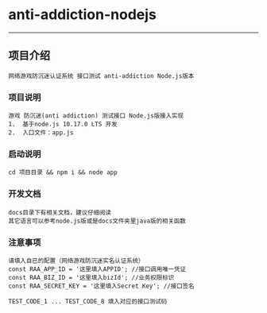 # anti-addiction-nodejs
---
## 项目介绍
    网络游戏防沉迷认证系统 接口测试 anti-addiction Node.js版本

### 项目说明
    游戏 防沉迷(anti addiction) 测试接口 Node.js版接入实现
    1.  基于node.js 10.17.0 LTS 开发
    2.  入口文件：app.js

### 启动说明
    cd 项目目录 && npm i && node app  

### 开发文档
    docs目录下有相关文档，建议仔细阅读
    其它语言可以参考node.js版或是docs文件夹里java版的相关函数

### 注意事项
    请填入自已的配置（网络游戏防沉迷实名认证系统）
    const RAA_APP_ID = '这里填入APPID'; //接口调用唯一凭证
    const RAA_BIZ_ID = '这里填入bizId'; //业务权限标识
    const RAA_SECRET_KEY = '这里填入Secret Key'; //接口签名

    TEST_CODE_1 ... TEST_CODE_8 填入对应的接口测试码

